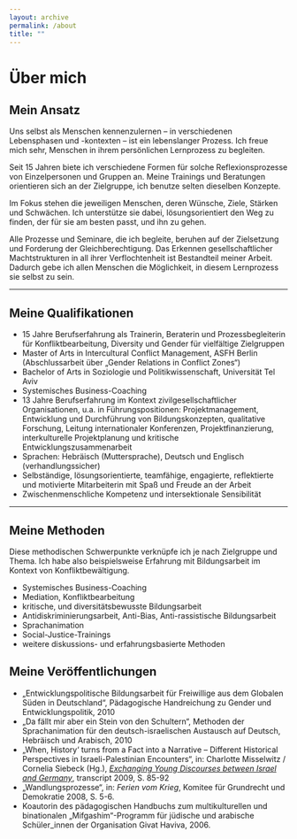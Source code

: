 ```yaml
---
layout: archive
permalink: /about
title: ""
---
```

# Über mich

## Mein Ansatz

Uns selbst als Menschen kennenzulernen – in verschiedenen Lebensphasen und -kontexten – ist ein lebenslanger Prozess. Ich freue mich sehr, Menschen in ihrem persönlichen Lernprozess zu begleiten.

Seit 15 Jahren biete ich verschiedene Formen für solche Reflexionsprozesse von Einzelpersonen und Gruppen an. Meine Trainings und Beratungen orientieren sich an der Zielgruppe, ich benutze selten dieselben Konzepte.

Im Fokus stehen die jeweiligen Menschen, deren Wünsche, Ziele, Stärken und Schwächen. Ich unterstütze sie dabei, lösungsorientiert den Weg zu finden, der für sie am besten passt, und ihn zu gehen.

Alle Prozesse und Seminare, die ich begleite, beruhen auf der Zielsetzung und Forderung der Gleichberechtigung. Das Erkennen gesellschaftlicher Machtstrukturen in all ihrer Verflochtenheit ist Bestandteil meiner Arbeit. Dadurch gebe ich allen Menschen die Möglichkeit, in diesem Lernprozess sie selbst zu sein.

---

## Meine Qualifikationen

- 15 Jahre Berufserfahrung als Trainerin, Beraterin und Prozessbegleiterin für Konfliktbearbeitung, Diversity und Gender für vielfältige Zielgruppen
- Master of Arts in Intercultural Conflict Management, ASFH Berlin (Abschlussarbeit über „Gender Relations in Conflict Zones“)
- Bachelor of Arts in Soziologie und Politikwissenschaft, Universität Tel Aviv
- Systemisches Business-Coaching
- 13 Jahre Berufserfahrung im Kontext zivilgesellschaftlicher Organisationen, u.a. in Führungspositionen: Projektmanagement, Entwicklung und Durchführung von Bildungskonzepten, qualitative Forschung, Leitung internationaler Konferenzen, Projektfinanzierung, interkulturelle Projektplanung und kritische Entwicklungszusammenarbeit
- Sprachen: Hebräisch (Muttersprache), Deutsch und Englisch (verhandlungssicher)
- Selbständige, lösungsorientierte, teamfähige, engagierte, reflektierte und motivierte Mitarbeiterin mit Spaß und Freude an der Arbeit
- Zwischenmenschliche Kompetenz und intersektionale Sensibilität

---

## Meine Methoden

Diese methodischen Schwerpunkte verknüpfe ich je nach Zielgruppe und Thema. Ich habe also beispielsweise Erfahrung mit Bildungsarbeit im Kontext von Konfliktbewältigung.

- Systemisches Business-Coaching
- Mediation, Konfliktbearbeitung
- kritische, und diversitätsbewusste Bildungsarbeit
- Antidiskriminierungsarbeit, Anti-Bias, Anti-rassistische Bildungsarbeit
- Sprachanimation
- Social-Justice-Trainings
- weitere diskussions- und erfahrungsbasierte Methoden

## Meine Veröffentlichungen

* „Entwicklungspolitische Bildungsarbeit für Freiwillige aus dem Globalen Süden in Deutschland“, Pädagogische Handreichung zu Gender und Entwicklungspolitik, 2010
* „Da fällt mir aber ein Stein von den Schultern“, Methoden der Sprachanimation für den deutsch-israelischen Austausch auf Deutsch, Hebräisch und Arabisch, 2010
* „When, History‘ turns from a Fact into a Narrative –  Different Historical Perspectives in Israeli-Palestinian Encounters“, in: Charlotte Misselwitz / Cornelia Siebeck (Hg.), [*Exchanging Young Discourses between Israel and Germany*](http://www.transcript-verlag.de/978-3-8376-1273-8/dissonant-memories-fragmented-present), transcript 2009, S. 85-92
* „Wandlungsprozesse“, in: *Ferien vom Krieg*, Komitee für Grundrecht und Demokratie 2008, S. 5-6.
* Koautorin des pädagogischen Handbuchs zum multikulturellen und binationalen „Mifgashim“-Programm für jüdische und arabische Schüler_innen der Organisation Givat Haviva, 2006.
